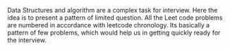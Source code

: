 Data Structures and algorithm are a complex task for interview. Here the idea is to present a pattern of limited question. All the Leet code problems are numbered in accordance with leetcode chronology. Its basically a pattern of few problems, which would help us in getting quickly ready for the interview.
